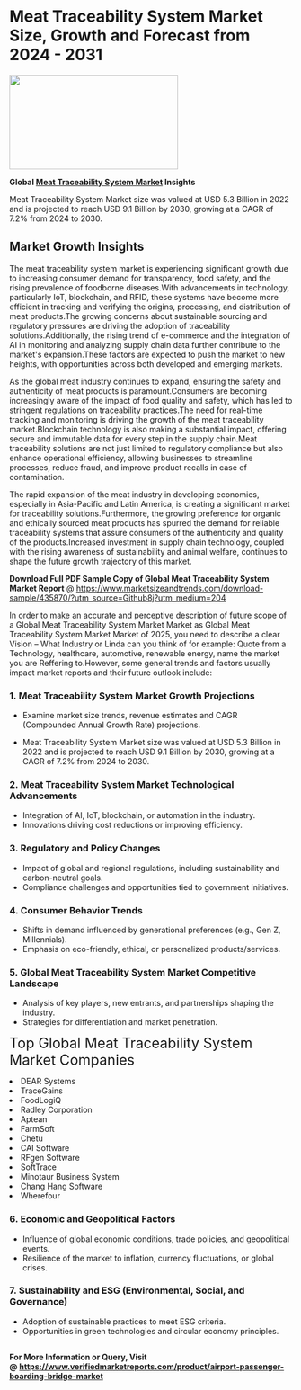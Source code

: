 <H1>Meat Traceability System Market Size, Growth and Forecast from 2024 - 2031</H1><img class="aligncenter size-medium wp-image-584254" src="https://thirdeyenews.in/wp-content/uploads/2024/09/Global-Market-Research-300x168.jpeg" alt="" width="300" height="168" /><p><strong>Global&nbsp;<a href="https://www.marketsizeandtrends.com/download-sample/435870/?utm_source=Github8j?utm_medium=204">Meat Traceability System Market</a> Insights</strong></p><p>Meat Traceability System Market size was valued at USD 5.3 Billion in 2022 and is projected to reach USD 9.1 Billion by 2030, growing at a CAGR of 7.2% from 2024 to 2030.</p><p><h2>Market Growth Insights</h2> <p>The meat traceability system market is experiencing significant growth due to increasing consumer demand for transparency, food safety, and the rising prevalence of foodborne diseases.With advancements in technology, particularly IoT, blockchain, and RFID, these systems have become more efficient in tracking and verifying the origins, processing, and distribution of meat products.The growing concerns about sustainable sourcing and regulatory pressures are driving the adoption of traceability solutions.Additionally, the rising trend of e-commerce and the integration of AI in monitoring and analyzing supply chain data further contribute to the market's expansion.These factors are expected to push the market to new heights, with opportunities across both developed and emerging markets.<p>As the global meat industry continues to expand, ensuring the safety and authenticity of meat products is paramount.Consumers are becoming increasingly aware of the impact of food quality and safety, which has led to stringent regulations on traceability practices.The need for real-time tracking and monitoring is driving the growth of the meat traceability market.Blockchain technology is also making a substantial impact, offering secure and immutable data for every step in the supply chain.Meat traceability solutions are not just limited to regulatory compliance but also enhance operational efficiency, allowing businesses to streamline processes, reduce fraud, and improve product recalls in case of contamination.<p>The rapid expansion of the meat industry in developing economies, especially in Asia-Pacific and Latin America, is creating a significant market for traceability solutions.Furthermore, the growing preference for organic and ethically sourced meat products has spurred the demand for reliable traceability systems that assure consumers of the authenticity and quality of the products.Increased investment in supply chain technology, coupled with the rising awareness of sustainability and animal welfare, continues to shape the future growth trajectory of this market.<p><span class=""><strong>Download Full PDF Sample Copy of Global Meat Traceability System Market Report</strong> @ <a href="https://www.marketsizeandtrends.com/download-sample/435870/?utm_source=Github8j?utm_medium=204" target="_blank">https://www.marketsizeandtrends.com/download-sample/435870/?utm_source=Github8j?utm_medium=204</a></span></p><p>In order to make an accurate and perceptive description of future scope of a Global&nbsp;Meat Traceability System Market Market as Global&nbsp;Meat Traceability System Market Market of 2025, you need to describe a clear Vision &ndash; What Industry or Linda can you think of for example: Quote from a Technology, healthcare, automotive, renewable energy, name the market you are Reffering to.However, some general trends and factors usually impact market reports and their future outlook include:</p><h3>1.&nbsp;<strong>Meat Traceability System Market Growth Projections</strong></h3><ul><li>Examine market size trends, revenue estimates and CAGR (Compounded Annual Growth Rate) projections.</li><li><p>Meat Traceability System Market size was valued at USD 5.3 Billion in 2022 and is projected to reach USD 9.1 Billion by 2030, growing at a CAGR of 7.2% from 2024 to 2030.</p></li></ul><h3>2.&nbsp;<strong>Meat Traceability System Market Technological Advancements</strong></h3><ul><li>Integration of AI, IoT, blockchain, or automation in the industry.</li><li>Innovations driving cost reductions or improving efficiency.</li></ul><h3>3.&nbsp;<strong>Regulatory and Policy Changes</strong></h3><ul><li>Impact of global and regional regulations, including sustainability and carbon-neutral goals.</li><li>Compliance challenges and opportunities tied to government initiatives.</li></ul><h3>4.&nbsp;<strong>Consumer Behavior Trends</strong></h3><ul><li>Shifts in demand influenced by generational preferences (e.g., Gen Z, Millennials).</li><li>Emphasis on eco-friendly, ethical, or personalized products/services.</li></ul><h3>5.&nbsp;<strong>Global Meat Traceability System Market Competitive Landscape</strong></h3><ul><li>Analysis of key players, new entrants, and partnerships shaping the industry.</li><li>Strategies for differentiation and market penetration.</li></ul><p data-pm-slice="1 1 []"><span style="color: inherit; font-family: inherit; font-size: 25px;">Top Global Meat Traceability System Market Companies</span></p><div class="" data-test-id=""><p><li>DEAR Systems</li><li> TraceGains</li><li> FoodLogiQ</li><li> Radley Corporation</li><li> Aptean</li><li> FarmSoft</li><li> Chetu</li><li> CAI Software</li><li> RFgen Software</li><li> SoftTrace</li><li> Minotaur Business System</li><li> Chang Hang Software</li><li> Wherefour</li></p></div><h3>6.&nbsp;<strong>Economic and Geopolitical Factors</strong></h3><ul><li>Influence of global economic conditions, trade policies, and geopolitical events.</li><li>Resilience of the market to inflation, currency fluctuations, or global crises.</li></ul><h3>7.&nbsp;<strong>Sustainability and ESG (Environmental, Social, and Governance)</strong></h3><ul><li>Adoption of sustainable practices to meet ESG criteria.</li><li>Opportunities in green technologies and circular economy principles.</li></ul><h2><strong style="font-size: 14px;">For More Information or Query, Visit @&nbsp;</strong><a style="background-color: #ffffff; font-size: 14px;" href="https://www.marketsizeandtrends.com/report/meat-traceability-system-market/" target="_blank">https://www.verifiedmarketreports.com/product/airport-passenger-boarding-bridge-market</a></h2>